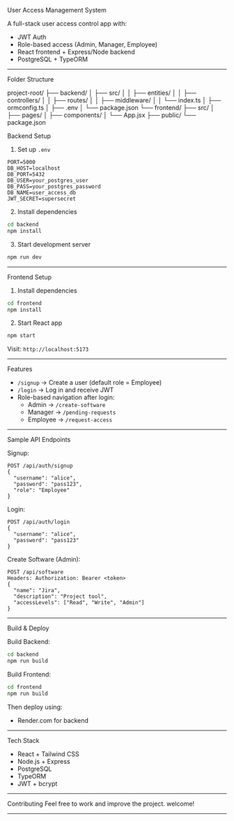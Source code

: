 User Access Management System

A full-stack user access control app with:
- JWT Auth
- Role-based access (Admin, Manager, Employee)
- React frontend + Express/Node backend
- PostgreSQL + TypeORM

---

Folder Structure

project-root/
├── backend/
│   ├── src/
│   │   ├── entities/
│   │   ├── controllers/
│   │   ├── routes/
│   │   ├── middleware/
│   │   └── index.ts
│   ├── ormconfig.ts
│   ├── .env
│   └── package.json
└── frontend/
    ├── src/
    │   ├── pages/
    │   ├── components/
    │   └── App.jsx
    ├── public/
    └── package.json


Backend Setup

1. Set up `.env`
```env
PORT=5000
DB_HOST=localhost
DB_PORT=5432
DB_USER=your_postgres_user
DB_PASS=your_postgres_password
DB_NAME=user_access_db
JWT_SECRET=supersecret
```

2. Install dependencies
```bash
cd backend
npm install
```

3. Start development server
```bash
npm run dev
```

---

Frontend Setup

1. Install dependencies
```bash
cd frontend
npm install
```

2. Start React app
```bash
npm start
```

Visit: `http://localhost:5173`

---

Features

- `/signup` → Create a user (default role = Employee)
- `/login` → Log in and receive JWT
- Role-based navigation after login:
  - Admin → `/create-software`
  - Manager → `/pending-requests`
  - Employee → `/request-access`

---

Sample API Endpoints

Signup:
```http
POST /api/auth/signup
{
  "username": "alice",
  "password": "pass123",
  "role": "Employee"
}
```

Login:
```http
POST /api/auth/login
{
  "username": "alice",
  "password": "pass123"
}
```

Create Software (Admin):
```http
POST /api/software
Headers: Authorization: Bearer <token>
{
  "name": "Jira",
  "description": "Project tool",
  "accessLevels": ["Read", "Write", "Admin"]
}
```

---

Build & Deploy

Build Backend:
```bash
cd backend
npm run build
```

Build Frontend:
```bash
cd frontend
npm run build
```

Then deploy using:
- Render.com for backend

---

Tech Stack
- React + Tailwind CSS
- Node.js + Express
- PostgreSQL
- TypeORM
- JWT + bcrypt

---

Contributing
Feel free to work and improve the project. welcome!

---


